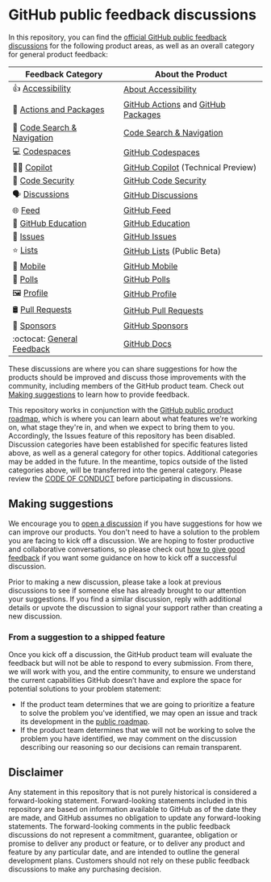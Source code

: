# GitHub public feedback discussions

In this repository, you can find the [official GitHub public feedback discussions](https://https://github.com/github-community/community/discussions) for the following product areas, as well as an overall category for general product feedback:

| **Feedback Category** | **About the Product** 	|
|---	|---	|
| 👍  [Accessibility](https://github.com/github-community/community/discussions/categories/accessibility) 	| [About Accessibility](https://docs.github.com/en/account-and-profile/setting-up-and-managing-your-personal-account-on-github/managing-personal-account-settings/managing-accessibility-settings#about-accessibility-settings) |
| 🚢  [Actions and Packages](https://github.com/github-community/community/discussions/categories/actions-and-packages) 	| [GitHub Actions](https://github.com/features/actions) and [GitHub Packages](https://github.com/features/packages) |
| 🔎  [Code Search & Navigation](https://github.com/github-community/community/discussions/categories/code-search-and-navigation) 	| [Code Search & Navigation](https://cs.github.com/about) 	|
| 💻  [Codespaces](https://github.com/github-community/community/discussions/categories/codespaces) 	| [GitHub Codespaces](https://github.com/features/codespaces) 	|
| 👩‍✈️  [Copilot](https://github.com/github-community/community/discussions/categories/copilot)   	| [GitHub Copilot](https://copilot.github.com/) (Technical Preview) 	|
| 🤖  [Code Security](https://github.com/github-community/community/discussions/categories/code-security) 	| [GitHub Code Security](https://github.com/features/security) 	|
| 🗣️  [Discussions](https://github.com/github-community/community/discussions/categories/discussions)  	| [GitHub Discussions](https://docs.github.com/en/discussions) 	|
| 🌐  [Feed](https://github.com/github-community/community/discussions/categories/feed)  	| [GitHub Feed](https://github.blog/2022-03-22-improving-your-github-feed/) 	|
| 🎒  [GitHub Education](https://github.com/github-community/community/discussions/categories/github-education)  	| [GitHub Education](https://education.github.com/) 	|
| 🐙  [Issues](https://github.com/github-community/community/discussions/categories/issues) 	| [GitHub Issues](https://github.com/features/issues) 	|
| ⭐  [Lists](https://github.com/github-community/community/discussions/categories/lists) 	| [GitHub Lists](https://docs.github.com/en/get-started/exploring-projects-on-github/saving-repositories-with-stars#organizing-starred-repositories-with-lists) (Public Beta) 	|
| 📱  [Mobile](https://github.com/github-community/community/discussions/categories/mobile) 	| [GitHub Mobile](https://github.com/mobile) 	|
  📶  [Polls](https://github.com/github-community/community/discussions/categories/polls)  	| [GitHub Polls](https://docs.github.com/en/account-and-profile/setting-up-and-managing-your-github-profile/customizing-your-profile/about-your-profile) 	|
|  🖼️  [Profile](https://github.com/github-community/community/discussions/categories/profile)  	| [GitHub Profile](https://docs.github.com/en/account-and-profile/setting-up-and-managing-your-github-profile/customizing-your-profile/about-your-profile) 	|
| 🛢  [Pull Requests](https://github.com/github-community/community/discussions/categories/pull-requests) 	| [GitHub Pull Requests](https://docs.github.com/en/github/collaborating-with-pull-requests/proposing-changes-to-your-work-with-pull-requests/about-pull-requests) 	|
|  💖  [Sponsors](https://github.com/github-community/community/discussions/categories/sponsors) 	| [GitHub Sponsors](https://github.com/sponsors) 	|
| :octocat:  [General Feedback](https://github.com/github-community/community/discussions/categories/general) 	| [GitHub Docs](https://docs.github.com/en) |

These discussions are where you can share suggestions for how the products should be improved and discuss those improvements with the community, including members of the GitHub product team. Check out [Making suggestions](#making-suggestions) to learn how to provide feedback.

This repository works in conjunction with the [GitHub public product roadmap](https://github.com/github/roadmap), which is where you can learn about what features we're working on, what stage they're in, and when we expect to bring them to you. Accordingly, the Issues feature of this repository has been disabled. Discussion categories have been established for specific features listed above, as well as a general category for other topics. Additional categories may be added in the future. In the meantime, topics outside of the listed categories above, will be transferred into the general category. Please review the [CODE OF CONDUCT](CODE_OF_CONDUCT.md) before participating in discussions.

## Making suggestions

We encourage you to [open a discussion](https://github.com/github-community/community/) if you have suggestions for how we can improve our products. You don't need to have a solution to the problem you are facing to kick off a discussion. We are hoping to foster productive and collaborative conversations, so please check out [how to give good feedback](https://github.com/github-community/community/discussions/1) if you want some guidance on how to kick off a successful discussion.

Prior to making a new discussion, please take a look at previous discussions to see if someone else has already brought to our attention your suggestions. If you find a similar discussion, reply with additional details or upvote the discussion to signal your support rather than creating a new discussion.

### From a suggestion to a shipped feature

Once you kick off a discussion, the GitHub product team will evaluate the feedback but will not be able to respond to every submission. From there, we will work with you, and the entire community, to ensure we understand the current capabilities GitHub doesn’t have and explore the space for potential solutions to your problem statement:

- If the product team determines that we are going to prioritize a feature to solve the problem you've identified, we may open an issue and track its development in the [public roadmap](https://github.com/github/roadmap).
- If the product team determines that we will not be working to solve the problem you have identified, we may comment on the discussion describing our reasoning so our decisions can remain transparent.

## Disclaimer

Any statement in this repository that is not purely historical is considered a forward-looking statement. Forward-looking statements included in this repository are based on information available to GitHub as of the date they are made, and GitHub assumes no obligation to update any forward-looking statements. The forward-looking comments in the public feedback discussions do not represent a commitment, guarantee, obligation or promise to deliver any product or feature, or to deliver any product and feature by any particular date, and are intended to outline the general development plans. Customers should not rely on these public feedback discussions to make any purchasing decision.
